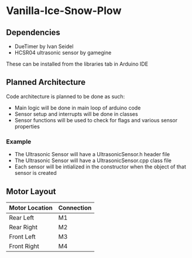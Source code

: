 # Vanilla-Ice-Snow-Plow


## Dependencies
- DueTimer by Ivan Seidel
- HCSR04 ultrasonic sensor by gamegine

These can be installed from the libraries tab in Arduino IDE

## Planned Architecture
Code architecture is planned to be done as such:

- Main logic will be done in main loop of arduino code
- Sensor setup and interrupts will be done in classes
- Sensor functions will be used to check for flags and various sensor properties

### Example
- The Ultrasonic Sensor will have a UltrasonicSensor.h header file
- The Ultrasonic Sensor will have a UltrasonicSensor.cpp class file
- Each sensor will be intialized in the constructor when the object of that sensor is created

## Motor Layout
|Motor Location | Connection |
|----------- |-------|
|Rear Left   | M1 |
|Rear Right  | M2 |
|Front Left  | M3 |
|Front Right | M4 |
